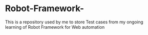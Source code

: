 # Robot-Framework-
This is a repository used by me to store Test cases from my ongoing learning of Robot Framework for Web automation
